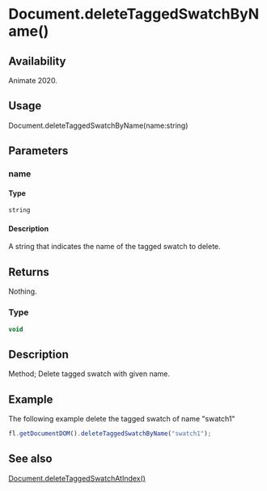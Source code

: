 # Document.deleteTaggedSwatchByName()

## Availability

Animate 2020.

## Usage

Document.deleteTaggedSwatchByName(name:string)

## Parameters

### **name**

#### Type

```typescript
string
```

#### Description

A string that indicates the name of the tagged swatch to delete.

## Returns

Nothing.

### Type

```typescript
void
```

## Description

Method; Delete tagged swatch with given name.

## Example

The following example delete the tagged swatch of name "swatch1"

```javascript
fl.getDocumentDOM().deleteTaggedSwatchByName("swatch1");
```

## See also

[Document.deleteTaggedSwatchAtIndex()](../Document_object/Document6065.md)
